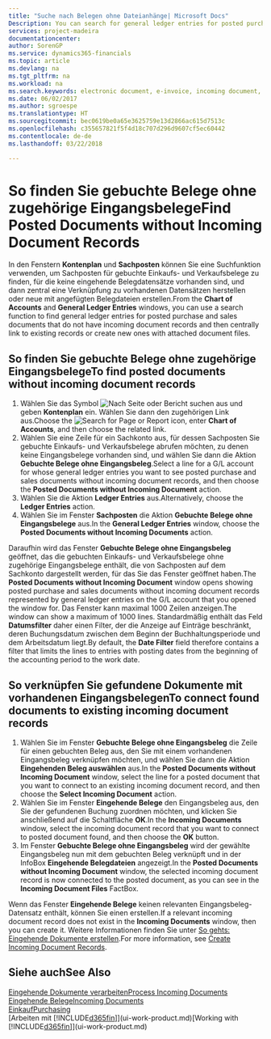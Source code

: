 ```yaml
---
title: "Suche nach Belegen ohne Dateianhänge| Microsoft Docs"
Description: You can search for general ledger entries for posted purchase and sales documents that do not have incoming electronic documents, such as imported invoices.
services: project-madeira
documentationcenter: 
author: SorenGP
ms.service: dynamics365-financials
ms.topic: article
ms.devlang: na
ms.tgt_pltfrm: na
ms.workload: na
ms.search.keywords: electronic document, e-invoice, incoming document, OCR, ecommerce, document exchange, import invoice
ms.date: 06/02/2017
ms.author: sgroespe
ms.translationtype: HT
ms.sourcegitcommit: bec0619be0a65e3625759e13d2866ac615d7513c
ms.openlocfilehash: c355657821f5f4d18c707d296d9607cf5ec60442
ms.contentlocale: de-de
ms.lasthandoff: 03/22/2018

---
```

# <a name="find-posted-documents-without-incoming-document-records"></a><span data-ttu-id="48212-102">So finden Sie gebuchte Belege ohne zugehörige Eingangsbelege</span><span class="sxs-lookup"><span data-stu-id="48212-102">Find Posted Documents without Incoming Document Records</span></span>
<span data-ttu-id="48212-103">In den Fenstern **Kontenplan** und **Sachposten** können Sie eine Suchfunktion verwenden, um Sachposten für gebuchte Einkaufs- und Verkaufsbelege zu finden, für die keine eingehende Belegdatensätze vorhanden sind, und dann zentral eine Verknüpfung zu vorhandenen Datensätzen herstellen oder neue mit angefügten Belegdateien erstellen.</span><span class="sxs-lookup"><span data-stu-id="48212-103">From the **Chart of Accounts** and **General Ledger Entries** windows, you can use a search function to find general ledger entries for posted purchase and sales documents that do not have incoming document records and then centrally link to existing records or create new ones with attached document files.</span></span>

## <a name="to-find-posted-documents-without-incoming-document-records"></a><span data-ttu-id="48212-104">So finden Sie gebuchte Belege ohne zugehörige Eingangsbelege</span><span class="sxs-lookup"><span data-stu-id="48212-104">To find posted documents without incoming document records</span></span>
1. <span data-ttu-id="48212-105">Wählen Sie das Symbol ![Nach Seite oder Bericht suchen](media/ui-search/search_small.png "Nach Seite oder Bericht suchen") aus und geben **Kontenplan** ein. Wählen Sie dann den zugehörigen Link aus.</span><span class="sxs-lookup"><span data-stu-id="48212-105">Choose the ![Search for Page or Report](media/ui-search/search_small.png "Search for Page or Report icon") icon, enter **Chart of Accounts**, and then choose the related link.</span></span>
2. <span data-ttu-id="48212-106">Wählen Sie eine Zeile für ein Sachkonto aus, für dessen Sachposten Sie gebuchte Einkaufs- und Verkaufsbelege abrufen möchten, zu denen keine Eingangsbelege vorhanden sind, und wählen Sie dann die Aktion **Gebuchte Belege ohne Eingangsbeleg**.</span><span class="sxs-lookup"><span data-stu-id="48212-106">Select a line for a G/L account for whose general ledger entries you want to see posted purchase and sales documents without incoming document records, and then choose the **Posted Documents without Incoming Document** action.</span></span>
3. <span data-ttu-id="48212-107">Wählen Sie die Aktion **Ledger Entries** aus.</span><span class="sxs-lookup"><span data-stu-id="48212-107">Alternatively, choose the **Ledger Entries** action.</span></span>
4. <span data-ttu-id="48212-108">Wählen Sie im Fenster **Sachposten** die Aktion **Gebuchte Belege ohne Eingangsbelege** aus.</span><span class="sxs-lookup"><span data-stu-id="48212-108">In the **General Ledger Entries** window, choose the **Posted Documents without Incoming Documents** action.</span></span>

<span data-ttu-id="48212-109">Daraufhin wird das Fenster **Gebuchte Belege ohne Eingangsbeleg** geöffnet, das die gebuchten Einkaufs- und Verkaufsbelege ohne zugehörige Eingangsbelege enthält, die von Sachposten auf dem Sachkonto dargestellt werden, für das Sie das Fenster geöffnet haben.</span><span class="sxs-lookup"><span data-stu-id="48212-109">The **Posted Documents without Incoming Document** window opens showing posted purchase and sales documents without incoming document records represented by general ledger entries on the G/L account that you opened the window for.</span></span> <span data-ttu-id="48212-110">Das Fenster kann maximal 1000 Zeilen anzeigen.</span><span class="sxs-lookup"><span data-stu-id="48212-110">The window can show a maximum of 1000 lines.</span></span> <span data-ttu-id="48212-111">Standardmäßig enthält das Feld **Datumsfilter** daher einen Filter, der die Anzeige auf Einträge beschränkt, deren Buchungsdatum zwischen dem Beginn der Buchhaltungsperiode und dem Arbeitsdatum liegt.</span><span class="sxs-lookup"><span data-stu-id="48212-111">By default, the **Date Filter** field therefore contains a filter that limits the lines to entries with posting dates from the beginning of the accounting period to the work date.</span></span>

## <a name="to-connect-found-documents-to-existing-incoming-document-records"></a><span data-ttu-id="48212-112">So verknüpfen Sie gefundene Dokumente mit vorhandenen Eingangsbelegen</span><span class="sxs-lookup"><span data-stu-id="48212-112">To connect found documents to existing incoming document records</span></span>
1. <span data-ttu-id="48212-113">Wählen Sie im Fenster **Gebuchte Belege ohne Eingangsbeleg** die Zeile für einen gebuchten Beleg aus, den Sie mit einem vorhandenen Eingangsbeleg verknüpfen möchten, und wählen Sie dann die Aktion **Eingehenden Beleg auswählen** aus.</span><span class="sxs-lookup"><span data-stu-id="48212-113">In the **Posted Documents without Incoming Document** window, select the line for a posted document that you want to connect to an existing incoming document record, and then choose the **Select Incoming Document** action.</span></span>
2. <span data-ttu-id="48212-114">Wählen Sie im Fenster **Eingehende Belege** den Eingangsbeleg aus, den Sie der gefundenen Buchung zuordnen möchten, und klicken Sie anschließend auf die Schaltfläche **OK**.</span><span class="sxs-lookup"><span data-stu-id="48212-114">In the **Incoming Documents** window, select the incoming document record that you want to connect to posted document found, and then choose the **OK** button.</span></span>
3. <span data-ttu-id="48212-115">Im Fenster **Gebuchte Belege ohne Eingangsbeleg** wird der gewählte Eingangsbeleg nun mit dem gebuchten Beleg verknüpft und in der InfoBox **Eingehende Belegdateien** angezeigt.</span><span class="sxs-lookup"><span data-stu-id="48212-115">In the **Posted Documents without Incoming Document** window, the selected incoming document record is now connected to the posted document, as you can see in the **Incoming Document Files** FactBox.</span></span>

<span data-ttu-id="48212-116">Wenn das Fenster **Eingehende Belege** keinen relevanten Eingangsbeleg-Datensatz enthält, können Sie einen erstellen.</span><span class="sxs-lookup"><span data-stu-id="48212-116">If a relevant incoming document record does not exist in the **Incoming Documents** window, then you can create it.</span></span> <span data-ttu-id="48212-117">Weitere Informationen finden Sie unter [So gehts: Eingehende Dokumente erstellen](across-how-create-income-document-records.md).</span><span class="sxs-lookup"><span data-stu-id="48212-117">For more information, see [Create Incoming Document Records](across-how-create-income-document-records.md).</span></span>

## <a name="see-also"></a><span data-ttu-id="48212-118">Siehe auch</span><span class="sxs-lookup"><span data-stu-id="48212-118">See Also</span></span>
[<span data-ttu-id="48212-119">Eingehende Dokumente verarbeiten</span><span class="sxs-lookup"><span data-stu-id="48212-119">Process Incoming Documents</span></span>](across-process-income-documents.md)  
[<span data-ttu-id="48212-120">Eingehende Belege</span><span class="sxs-lookup"><span data-stu-id="48212-120">Incoming Documents</span></span>](across-income-documents.md)  
[<span data-ttu-id="48212-121">Einkauf</span><span class="sxs-lookup"><span data-stu-id="48212-121">Purchasing</span></span>](purchasing-manage-purchasing.md)  
<span data-ttu-id="48212-122">[Arbeiten mit [!INCLUDE[d365fin](includes/d365fin_md.md)]](ui-work-product.md)</span><span class="sxs-lookup"><span data-stu-id="48212-122">[Working with [!INCLUDE[d365fin](includes/d365fin_md.md)]](ui-work-product.md)</span></span>

